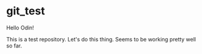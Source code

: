 # git_test

Hello Odin!

This is a test repository. Let's do this thing. Seems to be working pretty well so far.